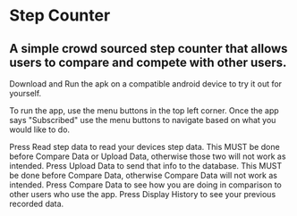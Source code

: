 Step Counter
============

A simple crowd sourced step counter that allows users to compare and compete with other users.
----------------------------------------------------------------------------------------------

Download and Run the apk on a compatible android device to try it out for yourself.

To run the app, use the menu buttons in the top left corner. 
Once the app says "Subscribed" use the menu buttons to navigate based on what you would like to do.

Press Read step data to read your devices step data. This MUST be done before Compare Data or Upload Data, otherwise those two will not work as intended.
Press Upload Data to send that info to the database. This MUST be done before Compare Data, otherwise Compare Data will not work as intended. 
Press Compare Data to see how you are doing in comparison to other users who use the app.
Press Display History to see your previous recorded data.


